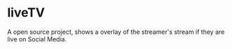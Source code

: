 # liveTV
A open source project, shows a overlay of the streamer's stream if they are live on Social Media.
